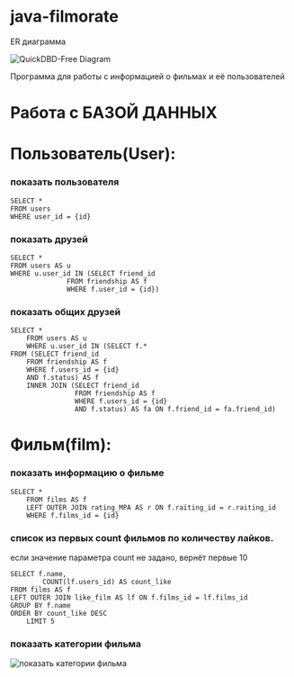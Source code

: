 # java-filmorate
ER диаграмма

![QuickDBD-Free Diagram](https://user-images.githubusercontent.com/102370323/203766852-64fde6cb-acf7-43d9-b4c4-0e9a0225b0b4.png)

Программа для работы с информацией о фильмах и её пользователей

# Работа с БАЗОЙ ДАННЫХ

# Пользователь(User):

### показать пользователя
    SELECT *
    FROM users
    WHERE user_id = {id}

### показать друзей

    SELECT *
    FROM users AS u
    WHERE u.user_id IN (SELECT friend_id
                  FROM friendship AS f
                  WHERE f.user_id = {id})

### показать общих друзей

    SELECT *
        FROM users AS u
        WHERE u.user_id IN (SELECT f.*
    FROM (SELECT friend_id 
        FROM friendship AS f
	    WHERE f.users_id = {id}
        AND f.status) AS f
	    INNER JOIN (SELECT friend_id 
                    FROM friendship AS f
	                WHERE f.users_id = {id}
                    AND f.status) AS fa ON f.friend_id = fa.friend_id)

# Фильм(film):

### показать информацию о фильме

	SELECT *
    	FROM films AS f
    	LEFT OUTER JOIN rating_MPA AS r ON f.raiting_id = r.raiting_id
    	WHERE f.films_id = {id}

### список из первых count фильмов по количеству лайков.
  если значение параметра count не задано, вернёт первые 10

    SELECT f.name,
    		COUNT(lf.users_id) AS count_like
    FROM films AS f
    LEFT OUTER JOIN like_film AS lf ON f.films_id = lf.films_id
    GROUP BY f.name
    ORDER BY count_like DESC
    	LIMIT 5

### показать категории фильма

![показать категории фильма](https://user-images.githubusercontent.com/102370323/203748907-288ae8f8-0131-40bf-910b-4cd3b622021c.jpg)
